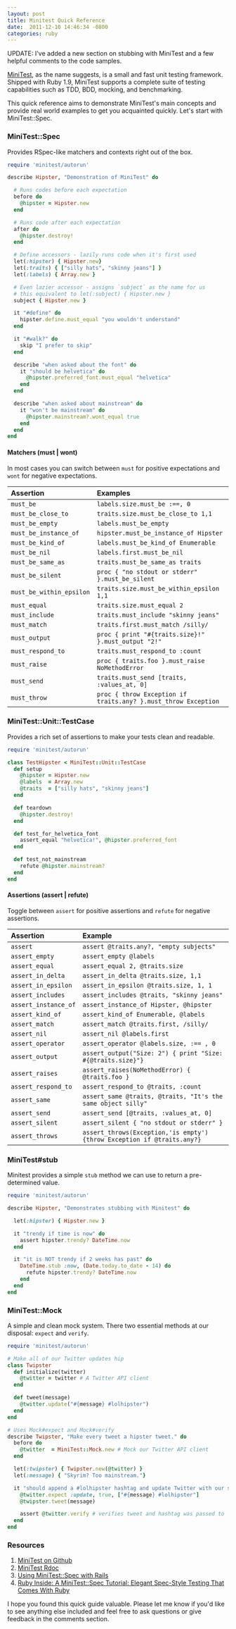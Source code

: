 ```yaml
---
layout: post
title: Minitest Quick Reference
date:  2011-12-10 14:46:34 -0800
categories: ruby
---
```


UPDATE: I've added a new section on stubbing with MiniTest and a few
helpful comments to the code samples.<!--more-->

[MiniTest](https://github.com/seattlerb/minitest), as the name suggests, is a
small and fast unit testing framework. Shipped with Ruby 1.9, MiniTest supports
a complete suite of testing capabilities such as TDD, BDD, mocking, and benchmarking.

This quick reference aims to demonstrate MiniTest's main concepts and
provide real world examples to get you acquainted quickly. Let's start with
MiniTest::Spec.

### MiniTest::Spec

Provides RSpec-like matchers and contexts right out of the box.

```ruby
require 'minitest/autorun'

describe Hipster, "Demonstration of MiniTest" do

  # Runs codes before each expectation
  before do
    @hipster = Hipster.new
  end

  # Runs code after each expectation
  after do
    @hipster.destroy!
  end

  # Define accessors - lazily runs code when it's first used
  let(:hipster) { Hipster.new}
  let(:traits) { ["silly hats", "skinny jeans"] }
  let(:labels) { Array.new }

  # Even lazier accessor - assigns `subject` as the name for us
  # this equivalent to let(:subject) { Hipster.new }
  subject { Hipster.new }

  it "#define" do
    hipster.define.must_equal "you wouldn't understand"
  end

  it "#walk?" do
    skip "I prefer to skip"
  end

  describe "when asked about the font" do
    it "should be helvetica" do
      @hipster.preferred_font.must_equal "helvetica"
    end
  end

  describe "when asked about mainstream" do
    it "won't be mainstream" do
      @hipster.mainstream?.wont_equal true
    end
  end
end
```

#### Matchers (must | wont)
In most cases you can switch between `must` for positive expectations and `wont`
for negative expectations.

Assertion                | Examples
:------------------------|:----------------------------------------------------|
`must_be`                | `labels.size.must_be :==, 0`
`must_be_close_to`       | `traits.size.must_be_close_to 1,1`
`must_be_empty`          | `labels.must_be_empty`
`must_be_instance_of`    | `hipster.must_be_instance_of Hipster`
`must_be_kind_of`        | `labels.must_be_kind_of Enumerable`
`must_be_nil`            | `labels.first.must_be_nil`
`must_be_same_as`        | `traits.must_be_same_as traits`
`must_be_silent`         | `proc { "no stdout or stderr" }.must_be_silent`
`must_be_within_epsilon` | `traits.size.must_be_within_epsilon 1,1`
`must_equal`             | `traits.size.must_equal 2`
`must_include`           | `traits.must_include "skinny jeans"`
`must_match`             | `traits.first.must_match /silly/`
`must_output`            | `proc { print "#{traits.size}!" }.must_output "2!"`
`must_respond_to`        | `traits.must_respond_to :count`
`must_raise`             | `proc { traits.foo }.must_raise NoMethodError`
`must_send`              | `traits.must_send [traits, :values_at, 0]`
`must_throw`             | `proc { throw Exception if traits.any? }.must_throw Exception`

### MiniTest::Unit::TestCase
Provides a rich set of assertions to make your tests clean and readable.

```ruby
require 'minitest/autorun'

class TestHipster < MiniTest::Unit::TestCase
  def setup
    @hipster = Hipster.new
    @labels  = Array.new
    @traits  = ["silly hats", "skinny jeans"]
  end

  def teardown
    @hipster.destroy!
  end

  def test_for_helvetica_font
    assert_equal "helvetica!", @hipster.preferred_font
  end

  def test_not_mainstream
    refute @hipster.mainstream?
  end
end
```

#### Assertions (assert | refute)
Toggle between `assert` for positive assertions and `refute` for negative assertions.

Assertion            | Example
:--------------------|:----------------------------------------------------------|
`assert`             | `assert @traits.any?, "empty subjects"`
`assert_empty`       | `assert_empty @labels`
`assert_equal`       | `assert_equal 2, @traits.size`
`assert_in_delta`    | `assert_in_delta @traits.size, 1,1`
`assert_in_epsilon`  | `assert_in_epsilon @traits.size, 1, 1`
`assert_includes`    | `assert_includes @traits, "skinny jeans"`
`assert_instance_of` | `assert_instance_of Hipster, @hipster`
`assert_kind_of`     | `assert_kind_of Enumerable, @labels`
`assert_match`       | `assert_match @traits.first, /silly/`
`assert_nil`         | `assert_nil @labels.first`
`assert_operator`    | `assert_operator @labels.size, :== , 0`
`assert_output`      | `assert_output("Size: 2") { print "Size: #{@traits.size}"}`
`assert_raises`      | `assert_raises(NoMethodError) { @traits.foo }`
`assert_respond_to`  | `assert_respond_to @traits, :count`
`assert_same`        | `assert_same @traits, @traits, "It's the same object silly"`
`assert_send`        | `assert_send [@traits, :values_at, 0]`
`assert_silent`      | `assert_silent { "no stdout or stderr" }`
`assert_throws`      | `assert_throws(Exception,'is empty') {throw Exception if @traits.any?}`

### MiniTest#stub
Minitest provides a simple `stub` method we can use to return a pre-determined value.

```ruby
require 'minitest/autorun'

describe Hipster, "Demonstrates stubbing with Minitest" do

  let(:hipster) { Hipster.new }

  it "trendy if time is now" do
    assert hipster.trendy? DateTime.now
  end

  it "it is NOT trendy if 2 weeks has past" do
    DateTime.stub :now, (Date.today.to_date - 14) do
      refute hipster.trendy? DateTime.now
    end
  end
end

```

### MiniTest::Mock
A simple and clean mock system. There two essential methods at our disposal:
`expect` and `verify`.


```ruby
require 'minitest/autorun'

# Make all of our Twitter updates hip
class Twipster
  def initialize(twitter)
    @twitter = twitter # A Twitter API client
  end

  def tweet(message)
    @twitter.update("#{message} #lolhipster")
  end
end

# Uses Mock#expect and Mock#verify
describe Twipster, "Make every tweet a hipster tweet." do
  before do
    @twitter  = MiniTest::Mock.new # Mock our Twitter API client
  end

  let(:twipster) { Twipster.new(@twitter) }
  let(:message) { "Skyrim? Too mainstream."}

  it "should append a #lolhipster hashtag and update Twitter with our status" do
    @twitter.expect :update, true, ["#{message} #lolhipster"]
    @twipster.tweet(message)

    assert @twitter.verify # verifies tweet and hashtag was passed to `@twitter.update`
  end
end
```

### Resources
1. [MiniTest on Github](https://github.com/seattlerb/minitest)
2. [MiniTest Rdoc](http://docs.seattlerb.org/minitest)
3. [Using MiniTest::Spec with Rails](http://metaskills.net/2011/03/26/using-minitest-spec-with-rails)
4. [Ruby Inside: A MiniTest::Spec Tutorial: Elegant Spec-Style Testing That Comes With Ruby](http://www.rubyinside.com/a-minitestspec-tutorial-elegant-spec-style-testing-that-comes-with-ruby-5354.html)

I hope you found this quick guide valuable. Please let me know if you'd like
to see anything else included and feel free to ask questions or give feedback
in the comments section.
